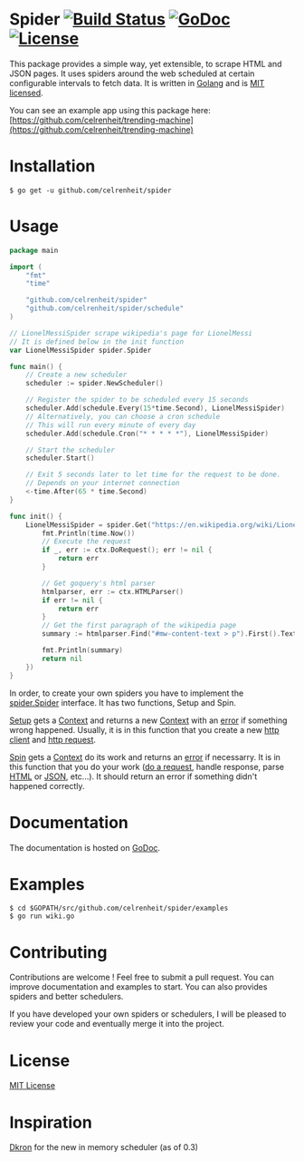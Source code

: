 # Spider [![Build Status](https://travis-ci.org/celrenheit/spider.svg?branch=master)](https://travis-ci.org/celrenheit/spider) [![GoDoc](https://godoc.org/github.com/celrenheit/spider?status.svg)](https://godoc.org/github.com/celrenheit/spider) [![License](https://img.shields.io/badge/license-MIT-blue.svg)](LICENSE)

This package provides a simple way, yet extensible, to scrape HTML and JSON pages. It uses spiders around the web scheduled at certain configurable intervals to fetch data.
It is written in [Golang](https://golang.org/) and is [MIT licensed](https://github.com/celrenheit/spider#license).

You can see an example app using this package here: [https://github.com/celrenheit/trending-machine](https://github.com/celrenheit/trending-machine)

# Installation

```shell
$ go get -u github.com/celrenheit/spider
```

# Usage

```go
package main

import (
	"fmt"
	"time"

	"github.com/celrenheit/spider"
	"github.com/celrenheit/spider/schedule"
)

// LionelMessiSpider scrape wikipedia's page for LionelMessi
// It is defined below in the init function
var LionelMessiSpider spider.Spider

func main() {
	// Create a new scheduler
	scheduler := spider.NewScheduler()

	// Register the spider to be scheduled every 15 seconds
	scheduler.Add(schedule.Every(15*time.Second), LionelMessiSpider)
	// Alternatively, you can choose a cron schedule
	// This will run every minute of every day
	scheduler.Add(schedule.Cron("* * * * *"), LionelMessiSpider)

	// Start the scheduler
	scheduler.Start()

	// Exit 5 seconds later to let time for the request to be done.
	// Depends on your internet connection
	<-time.After(65 * time.Second)
}

func init() {
	LionelMessiSpider = spider.Get("https://en.wikipedia.org/wiki/Lionel_Messi", func(ctx *spider.Context) error {
		fmt.Println(time.Now())
		// Execute the request
		if _, err := ctx.DoRequest(); err != nil {
			return err
		}

		// Get goquery's html parser
		htmlparser, err := ctx.HTMLParser()
		if err != nil {
			return err
		}
		// Get the first paragraph of the wikipedia page
		summary := htmlparser.Find("#mw-content-text > p").First().Text()

		fmt.Println(summary)
		return nil
	})
}
```


In order, to create your own spiders you have to implement the [spider.Spider](https://godoc.org/github.com/celrenheit/spider#Spider) interface.
It has two functions, Setup and Spin.

[Setup](https://godoc.org/github.com/celrenheit/spider#Spider) gets a [Context](https://godoc.org/github.com/celrenheit/spider#Context) and returns a new [Context](https://godoc.org/github.com/celrenheit/spider#Context) with an [error](https://godoc.org/builtin#error) if something wrong happened.
Usually, it is in this function that you create a new [http client](https://golang.org/pkg/net/http/#Client) and [http request](https://golang.org/pkg/net/http/#Request).

[Spin](https://godoc.org/github.com/celrenheit/spider#Spider) gets a [Context](https://godoc.org/github.com/celrenheit/spider#Context) do its work and returns an [error](https://godoc.org/builtin#error) if necessarry. It is in this function that you do your work ([do a request](https://godoc.org/github.com/celrenheit/spider#Context.DoRequest), handle response, parse [HTML](https://godoc.org/github.com/celrenheit/spider#Context.HTMLParser) or [JSON](https://godoc.org/github.com/celrenheit/spider#Context.JSONParser), etc...). It should return an error if something didn't happened correctly.


# Documentation

The documentation is hosted on [GoDoc](https://godoc.org/github.com/celrenheit/spider).


# Examples

```shell
$ cd $GOPATH/src/github.com/celrenheit/spider/examples
$ go run wiki.go
```

# Contributing

Contributions are welcome ! Feel free to submit a pull request.
You can improve documentation and examples to start.
You can also provides spiders and better schedulers.

If you have developed your own spiders or schedulers, I will be pleased to review your code and eventually merge it into the project.

# License

[MIT License](https://github.com/celrenheit/spider/blob/master/LICENSE)

# Inspiration

[Dkron](https://github.com/victorcoder/dkron) for the new in memory scheduler (as of 0.3)
